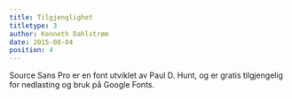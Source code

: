 ```yaml
---
title: Tilgjenglighet
titletype: 3
author: Kenneth Dahlstrøm
date: 2015-08-04
position: 4
---
```


Source Sans Pro er en font utviklet av Paul D. Hunt, og er gratis tilgjengelig for nedlasting og bruk på Google Fonts.
